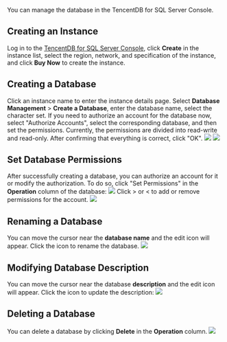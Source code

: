You can manage the database in the TencentDB for SQL Server Console.

## Creating an Instance
Log in to the [TencentDB for SQL Server Console](https://console.cloud.tencent.com/sqlserver), click **Create** in the instance list, select the region, network, and specification of the instance, and click **Buy Now** to create the instance.

## Creating a Database
Click an instance name to enter the instance details page. Select **Database Management** > **Create a Database**, enter the database name, select the character set. If you need to authorize an account for the database now, select "Authorize Accounts", select the corresponding database, and then set the permissions. Currently, the permissions are divided into read-write and read-only. After confirming that everything is correct, click "OK".
![](https://main.qcloudimg.com/raw/7abd65a18810994b0c34c75450a41868.png)
![](https://main.qcloudimg.com/raw/3ed35882d452e775c2ece3e83831601a.png)

## Set Database Permissions
After successfully creating a database, you can authorize an account for it or modify the authorization. To do so, click "Set Permissions" in the **Operation** column of the database:
![](https://main.qcloudimg.com/raw/bb71166d1a343e33b81f61fcefd8b7b4.png)
Click > or < to add or remove permissions for the account.
![](https://main.qcloudimg.com/raw/da5f3ef9223fc087931173e7ee51c444.png)

## Renaming a Database
You can move the cursor near the **database name** and the edit icon will appear. Click the icon to rename the database.
![](https://main.qcloudimg.com/raw/4cbd95f11a9042e5952d16fd9af82030.png)

## Modifying Database Description
You can move the cursor near the database **description** and the edit icon will appear. Click the icon to update the description:
![](https://main.qcloudimg.com/raw/97835ec911cf2c597ca09942ab9f022d.png)

## Deleting a Database
You can delete a database by clicking **Delete** in the **Operation** column.
![](https://main.qcloudimg.com/raw/4c395de098d31f09a01e06313e79b93b.png)
